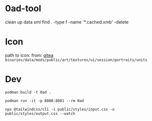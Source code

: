 # 0ad-tool


clean up data xml
find . -type f -name '*.cached.xmb' -delete

# Icon

path to icon:
from: [gitea](https://gitea.wildfiregames.com/0ad/0ad/src/branch/main/binaries/data/mods/public/art/textures/ui/session/portraits/units)
`binaries/data/mods/public/art/textures/ui/session/portraits/units`


# Dev

`podman build -t 0ad .`

`podman run -it -p 8080:8081 --rm 0ad`

`npx @tailwindcss/cli -i public/styles/input.css -o public/styles/output.css --watch`